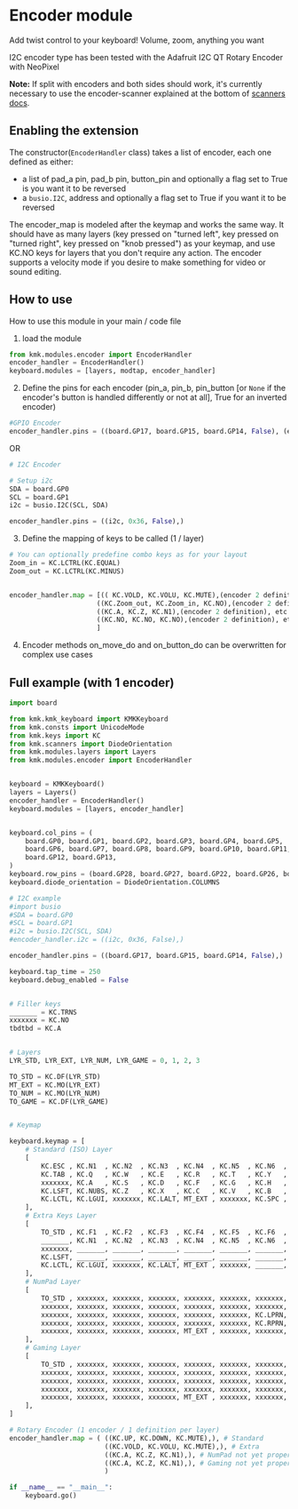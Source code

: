 # Encoder module
Add twist control to your keyboard! Volume, zoom, anything you want

I2C encoder type has been tested with the Adafruit I2C QT Rotary Encoder with NeoPixel

**Note:** If split with encoders and both sides should work, it's currently necessary to use the encoder-scanner explained at the bottom of [scanners docs](scanners.md).

## Enabling the extension
The constructor(`EncoderHandler` class) takes a list of encoder, each one defined as either:

* a list of pad_a pin, pad_b pin, button_pin and optionally a flag set to True is you want it to be reversed
* a `busio.I2C`, address and optionally a flag set to True if you want it to be reversed

The encoder_map is modeled after the keymap and works the same way. It should have as many layers (key pressed on "turned left", key pressed on "turned right", key pressed on "knob pressed") as your keymap, and use KC.NO keys for layers that you don't require any action.
The encoder supports a velocity mode if you desire to make something for video or sound editing. 



## How to use
How to use this module in your main / code file

1. load the module
```python
from kmk.modules.encoder import EncoderHandler
encoder_handler = EncoderHandler()
keyboard.modules = [layers, modtap, encoder_handler]
```

2. Define the pins for each encoder (pin_a, pin_b, pin_button [or `None` if the encoder's button is handled differently or not at all], True for an inverted encoder)
```python
#GPIO Encoder
encoder_handler.pins = ((board.GP17, board.GP15, board.GP14, False), (encoder 2 definition), etc. )
```

OR

```python
# I2C Encoder

# Setup i2c
SDA = board.GP0
SCL = board.GP1
i2c = busio.I2C(SCL, SDA)

encoder_handler.pins = ((i2c, 0x36, False),)
```


3. Define the mapping of keys to be called (1 / layer)
```python
# You can optionally predefine combo keys as for your layout
Zoom_in = KC.LCTRL(KC.EQUAL)
Zoom_out = KC.LCTRL(KC.MINUS)


encoder_handler.map = [(( KC.VOLD, KC.VOLU, KC.MUTE),(encoder 2 definition), etc. ), # Layer 1
                      ((KC.Zoom_out, KC.Zoom_in, KC.NO),(encoder 2 definition), etc. ), # Layer 2
                      ((KC.A, KC.Z, KC.N1),(encoder 2 definition), etc. ), # Layer 3
                      ((KC.NO, KC.NO, KC.NO),(encoder 2 definition), etc. ), # Layer 4
                      ]
```



4. Encoder methods on_move_do and on_button_do can be overwritten for complex use cases

## Full example (with 1 encoder)

```python
import board

from kmk.kmk_keyboard import KMKKeyboard
from kmk.consts import UnicodeMode
from kmk.keys import KC
from kmk.scanners import DiodeOrientation
from kmk.modules.layers import Layers
from kmk.modules.encoder import EncoderHandler


keyboard = KMKKeyboard()
layers = Layers()
encoder_handler = EncoderHandler()
keyboard.modules = [layers, encoder_handler]


keyboard.col_pins = (
    board.GP0, board.GP1, board.GP2, board.GP3, board.GP4, board.GP5,
    board.GP6, board.GP7, board.GP8, board.GP9, board.GP10, board.GP11,
    board.GP12, board.GP13,
)
keyboard.row_pins = (board.GP28, board.GP27, board.GP22, board.GP26, board.GP21)
keyboard.diode_orientation = DiodeOrientation.COLUMNS

# I2C example
#import busio
#SDA = board.GP0
#SCL = board.GP1
#i2c = busio.I2C(SCL, SDA)
#encoder_handler.i2c = ((i2c, 0x36, False),)

encoder_handler.pins = ((board.GP17, board.GP15, board.GP14, False),)

keyboard.tap_time = 250
keyboard.debug_enabled = False


# Filler keys
_______ = KC.TRNS
xxxxxxx = KC.NO
tbdtbd = KC.A


# Layers
LYR_STD, LYR_EXT, LYR_NUM, LYR_GAME = 0, 1, 2, 3

TO_STD = KC.DF(LYR_STD)
MT_EXT = KC.MO(LYR_EXT)
TO_NUM = KC.MO(LYR_NUM)
TO_GAME = KC.DF(LYR_GAME)


# Keymap

keyboard.keymap = [
    # Standard (ISO) Layer
    [
        KC.ESC , KC.N1  , KC.N2  , KC.N3  , KC.N4  , KC.N5  , KC.N6  , KC.N7  , KC.N8  , KC.N9  , KC.N0  , KC.MINS, KC.EQL , KC.BSPC,
        KC.TAB , KC.Q   , KC.W   , KC.E   , KC.R   , KC.T   , KC.Y   , KC.U   , KC.I   , KC.O   , KC.P   , KC.LBRC, KC.RBRC, KC.DEL ,
        xxxxxxx, KC.A   , KC.S   , KC.D   , KC.F   , KC.G   , KC.H   , KC.J   , KC.K   , KC.L   , KC.SCLN, KC.QUOT, KC.NUHS, xxxxxxx,
        KC.LSFT, KC.NUBS, KC.Z   , KC.X   , KC.C   , KC.V   , KC.B   , KC.N   , KC.M   , KC.COMM, KC.DOT , KC.SLSH, KC.UP  , KC.ENT ,
        KC.LCTL, KC.LGUI, xxxxxxx, KC.LALT, MT_EXT , xxxxxxx, KC.SPC , xxxxxxx, KC.RALT, TO_NUM , KC.RSFT, KC.LEFT, KC.DOWN, KC.RGHT,
    ],
    # Extra Keys Layer
    [
        TO_STD , KC.F1  , KC.F2  , KC.F3  , KC.F4  , KC.F5  , KC.F6  , KC.F7  , KC.F8  , KC.F9  , KC.F10 , KC.F11 , KC.F12 , KC.RESET,
        _______, KC.N1  , KC.N2  , KC.N3  , KC.N4  , KC.N5  , KC.N6  , KC.N7  , KC.N8  , KC.N9  , KC.N0  , KC.MINS, KC.EQL , _______,
        xxxxxxx, _______, _______, _______, _______, _______, _______, _______, _______, _______, _______, _______, _______, xxxxxxx,
        KC.LSFT, _______, _______, _______, _______, _______, _______, _______, _______, _______, _______, _______, KC.PGUP, _______,
        KC.LCTL, KC.LGUI, xxxxxxx, KC.LALT, MT_EXT , xxxxxxx, _______, xxxxxxx, _______, TO_NUM , _______, KC.HOME, KC.PGDN, KC.END ,
    ],
    # NumPad Layer
    [
        TO_STD , xxxxxxx, xxxxxxx, xxxxxxx, xxxxxxx, xxxxxxx, xxxxxxx, KC.P7  , KC.P8  , KC.P9  , KC.PSLS, xxxxxxx, xxxxxxx, KC.BSPC,
        xxxxxxx, xxxxxxx, xxxxxxx, xxxxxxx, xxxxxxx, xxxxxxx, xxxxxxx, KC.P4  , KC.P5  , KC.P6  , KC.PAST, xxxxxxx, xxxxxxx, KC.DEL ,
        xxxxxxx, xxxxxxx, xxxxxxx, xxxxxxx, xxxxxxx, xxxxxxx, KC.LPRN, KC.P1  , KC.P2  , KC.P3  , KC.PPLS, xxxxxxx, xxxxxxx, xxxxxxx,
        xxxxxxx, xxxxxxx, xxxxxxx, xxxxxxx, xxxxxxx, xxxxxxx, KC.RPRN, KC.P0  , KC.PDOT, _______, KC.PMNS, xxxxxxx, xxxxxxx, KC.PENT,
        xxxxxxx, xxxxxxx, xxxxxxx, xxxxxxx, MT_EXT , xxxxxxx, xxxxxxx, xxxxxxx, xxxxxxx, TO_NUM , xxxxxxx, xxxxxxx, xxxxxxx, xxxxxxx,
    ],
    # Gaming Layer
    [
        TO_STD , xxxxxxx, xxxxxxx, xxxxxxx, xxxxxxx, xxxxxxx, xxxxxxx, xxxxxxx, xxxxxxx, xxxxxxx, xxxxxxx, xxxxxxx, xxxxxxx, xxxxxxx,
        xxxxxxx, xxxxxxx, xxxxxxx, xxxxxxx, xxxxxxx, xxxxxxx, xxxxxxx, xxxxxxx, xxxxxxx, xxxxxxx, xxxxxxx, xxxxxxx, xxxxxxx, xxxxxxx,
        xxxxxxx, xxxxxxx, xxxxxxx, xxxxxxx, xxxxxxx, xxxxxxx, xxxxxxx, xxxxxxx, xxxxxxx, xxxxxxx, xxxxxxx, xxxxxxx, xxxxxxx, xxxxxxx,
        xxxxxxx, xxxxxxx, xxxxxxx, xxxxxxx, xxxxxxx, xxxxxxx, xxxxxxx, xxxxxxx, xxxxxxx, xxxxxxx, xxxxxxx, xxxxxxx, xxxxxxx, xxxxxxx,
        xxxxxxx, xxxxxxx, xxxxxxx, xxxxxxx, MT_EXT , xxxxxxx, xxxxxxx, xxxxxxx, xxxxxxx, TO_NUM , xxxxxxx, xxxxxxx, xxxxxxx, xxxxxxx,
    ],
]

# Rotary Encoder (1 encoder / 1 definition per layer)
encoder_handler.map = ( ((KC.UP, KC.DOWN, KC.MUTE),), # Standard
                        ((KC.VOLD, KC.VOLU, KC.MUTE),), # Extra
                        ((KC.A, KC.Z, KC.N1),), # NumPad not yet properly configured
                        ((KC.A, KC.Z, KC.N1),), # Gaming not yet properly configured
                        )

if __name__ == "__main__":
    keyboard.go()
